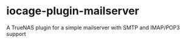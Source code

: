 # iocage-plugin-mailserver
A TrueNAS plugin for a simple mailserver with SMTP and IMAP/POP3 support
